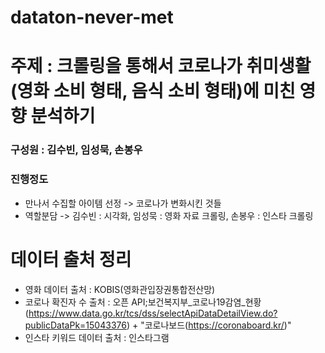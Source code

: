 # dataton-never-met

# 주제 : 크롤링을 통해서 코로나가 취미생활(영화 소비 형태, 음식 소비 형태)에 미친 영향 분석하기 

### 구성원 : 김수빈, 임성묵, 손봉우

### 진행정도
* 만나서 수집할 아이템 선정 -> 코로나가 변화시킨 것들
* 역할분담 -> 김수빈 : 시각화, 임성묵 : 영화 자료 크롤링, 손봉우 : 인스타 크롤링


# 데이터 출처 정리
* 영화 데이터 출처 : KOBIS(영화관입장권통합전산망)
* 코로나 확진자 수 출처 : 오픈 API;보건복지부_코로나19감염_현황(https://www.data.go.kr/tcs/dss/selectApiDataDetailView.do?publicDataPk=15043376) + "코로나보드(https://coronaboard.kr/)"
* 인스타 키워드 데이터 출처 : 인스타그램





